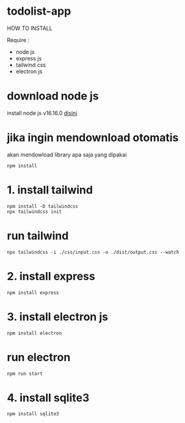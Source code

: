 # todolist-app

HOW TO INSTALL

Require :
- node js
- express js
- tailwind css
- electron js
# download node js
install node js v16.16.0 [disini](https://nodejs.org/en/)
# jika ingin mendownload otomatis
akan mendowload library apa saja yang dipakai
```
npm install
```
# 1. install tailwind
```
npm install -D tailwindcss
npx tailwindcss init
```
# run tailwind
```
npx tailwindcss -i ./css/input.css -o ./dist/output.css --watch
```
# 2. install express
```
npm install express
```
# 3. install electron js
```
npm install electron
```
# run electron
```
npm run start
```
# 4. install sqlite3
```
npm install sqlite3
```
